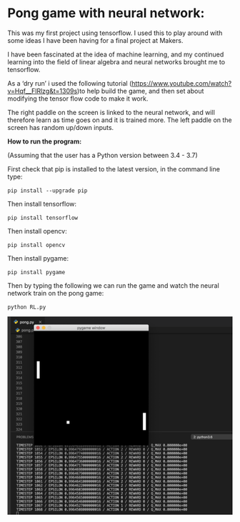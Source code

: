 # Pong game with neural network:

This was my first project using tensorflow. I used this to play around with some ideas I have been having for a final project at Makers. 

I have been fascinated at the idea of machine learning, and my continued learning into the field of linear algebra and neural networks brought me to tensorflow.

As a ‘dry run’ i used the following tutorial (https://www.youtube.com/watch?v=Hqf__FlRlzg&t=1309s)to help build the game, and then set about modifying the tensor flow code to make it work.

The right paddle on the screen is linked to the neural network, and will therefore learn as time goes on and it is trained more. The left paddle on the screen has random up/down inputs.

__How to run the program:__

(Assuming that the user has a Python version between 3.4 - 3.7)

First check that pip is installed to the latest version, in the command line type: 

```
pip install --upgrade pip
```

Then install tensorflow:

```
pip install tensorflow
```

Then install opencv:

```
pip install opencv
```

Then install pygame:

```
pip install pygame
```

Then by typing the following we can run the game and watch the neural network train on the pong game:

```
python RL.py
```

<img src="images/screenshot.png">